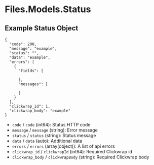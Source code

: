 # Files.Models.Status

## Example Status Object

```
{
  "code": 200,
  "message": "example",
  "status": "",
  "data": "example",
  "errors": [
    {
      "fields": [

      ],
      "messages": [

      ]
    }
  ],
  "clickwrap_id": 1,
  "clickwrap_body": "example"
}
```

* `code` / `code`  (int64): Status HTTP code
* `message` / `message`  (string): Error message
* `status` / `status`  (string): Status message
* `data` / `data`  (auto): Additional data
* `errors` / `errors`  (array(object)): A list of api errors
* `clickwrap_id` / `clickwrapId`  (int64): Required Clickwrap id
* `clickwrap_body` / `clickwrapBody`  (string): Required Clickwrap body

